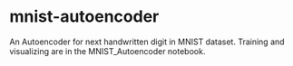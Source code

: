 # mnist-autoencoder
An Autoencoder for next handwritten digit in MNIST dataset.
Training and visualizing are in the MNIST_Autoencoder notebook.
